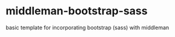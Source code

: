 middleman-bootstrap-sass
========================
basic template for incorporating bootstrap (sass) with middleman
